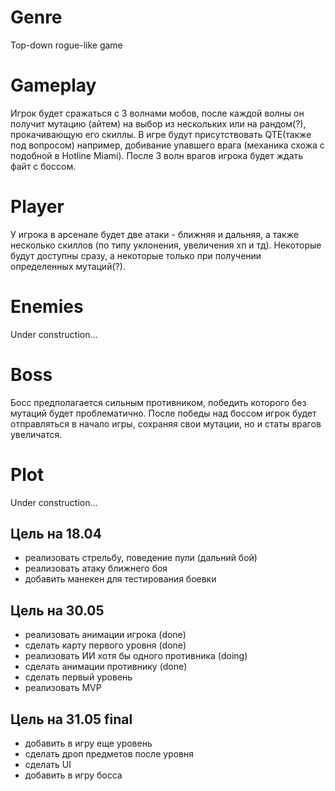 # Genre
Top-down rogue-like game

# Gameplay
Игрок будет сражаться с 3 волнами мобов, после каждой волны он получит мутацию (айтем) на выбор из нескольких или на рандом(?), прокачивающую его скиллы. В игре будут присутствовать QTE(также под вопросом) например, добивание упавшего врага (механика схожа с подобной в Hotline Miami). После 3 волн врагов игрока будет ждать файт с боссом.

# Player
У игрока в арсенале будет две атаки - ближняя и дальняя, а также несколько скиллов (по типу уклонения, увеличения хп и тд). Некоторые будут доступны сразу, а некоторые только при получении определенных мутаций(?).

# Enemies
Under construction...

# Boss
Босс предполагается сильным противником, победить которого без мутаций будет проблематично. После победы над боссом игрок будет отправляться в начало игры, сохраняя свои мутации, но и статы врагов увеличатся.

# Plot
Under construction...

## Цель на 18.04
- реализовать стрельбу, поведение пули (дальний бой)
- реализовать атаку ближнего боя
- добавить манекен для тестирования боевки

## Цель на 30.05
- реализовать анимации игрока (done)
- сделать карту первого уровня (done)
- реализовать ИИ хотя бы одного противника (doing)
- сделать анимации противнику (done)
- сделать первый уровень
- реализовать MVP

## Цель на 31.05 final
- добавить в игру еще уровень
- сделать дроп предметов после уровня
- сделать UI
- добавить в игру босса
